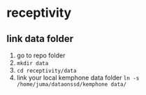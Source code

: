 # receptivity

## link data folder
1. go to repo folder
2. `mkdir data`
3. `cd receptivity/data`
4. link your local kemphone data folder
`ln -s /home/juma/dataonssd/kemphone data/`
